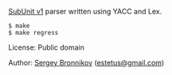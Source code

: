 [SubUnit v1](https://github.com/testing-cabal/subunit) parser written using YACC and Lex.

```
$ make
$ make regress
```

License: Public domain

Author: [Sergey Bronnikov](https://bronevichok.ru/) (estetus@gmail.com)
